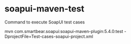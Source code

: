 # soapui-maven-test
Command to execute SoapUI test cases

mvn com.smartbear.soapui:soapui-maven-plugin:5.4.0:test -DprojectFile=Test-cases-soapui-project.xml
